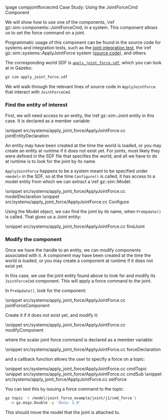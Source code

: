 \page compjointforcecmd Case Study: Using the JointForceCmd Component

We will show how to use one of the components,
\ref gz::sim::components::JointForceCmd, in a system.
This component allows us to set the force command on a joint.

Programmatic usage of this component can be found in the source code for
systems and integration tests, such as the
[joint integration test](https://github.com/gazebosim/gz-sim/blob/gz-sim8/test/integration/joint.cc),
the \ref gz::sim::systems::ApplyJointForce system
([source code](https://github.com/gazebosim/gz-sim/tree/gz-sim8/src/systems/apply_joint_force)),
and others.

The corresponding world SDF is [`apply_joint_force.sdf`](https://github.com/gazebosim/gz-sim/blob/gz-sim8/examples/worlds/apply_joint_force.sdf), which you can look at in Gazebo:

```bash
gz sim apply_joint_force.sdf
```

We will walk through the relevant lines of source code in `ApplyJointForce`
that interact with `JointForceCmd`.

### Find the entity of interest

First, we will need access to an entity, the \ref gz::sim::Joint entity in this
case. It is declared as a member variable:

\snippet src/systems/apply_joint_force/ApplyJointForce.cc jointEntityDeclaration

An entity may have been created at the time the world is loaded, or you may
create an entity at runtime if it does not exist yet.
For joints, most likely they were defined in the SDF file that specifies the
world, and all we have to do at runtime is to look for the joint by its name.

`ApplyJointForce` happens to be a system meant to be specified under `<model>`
in the SDF, so at the time `Configure()` is called, it has access to a model
entity from which we can extract a \ref gz::sim::Model:

\snippet src/systems/apply_joint_force/ApplyJointForce.cc modelDeclaration
\snippet src/systems/apply_joint_force/ApplyJointForce.cc Configure

Using the Model object, we can find the joint by its name, when `PreUpdate()`
is called.
That gives us a Joint entity:

\snippet src/systems/apply_joint_force/ApplyJointForce.cc findJoint

### Modify the component

Once we have the handle to an entity, we can modify components associated with
it.
A component may have been created at the time the world is loaded, or you may
create a component at runtime if it does not exist yet.

In this case, we use the joint entity found above to look for and modify its
`JointForceCmd` component.
This will apply a force command to the joint.

In `PreUpdate()`, look for the component:

\snippet src/systems/apply_joint_force/ApplyJointForce.cc jointForceComponent

Create it if it does not exist yet, and modify it:

\snippet src/systems/apply_joint_force/ApplyJointForce.cc modifyComponent

where the scalar joint force command is declared as a member variable:

\snippet src/systems/apply_joint_force/ApplyJointForce.cc forceDeclaration

and a callback function allows the user to specify a force on a topic:

\snippet src/systems/apply_joint_force/ApplyJointForce.cc cmdTopic
\snippet src/systems/apply_joint_force/ApplyJointForce.cc cmdSub
\snippet src/systems/apply_joint_force/ApplyJointForce.cc setForce

You can test this by issuing a force command to the topic:

```bash
gz topic -t /model/joint_force_example/joint/j1/cmd_force \
  -m gz.msgs.Double -p 'data: 1.0'
```
This should move the model that the joint is attached to.
